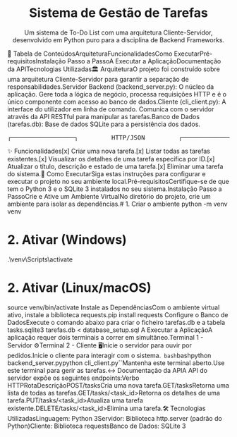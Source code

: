 <div align="center"><h1>Sistema de Gestão de Tarefas</h1><p>Um sistema de To-Do List com uma arquitetura Cliente-Servidor, desenvolvido em Python puro para a disciplina de Backend Frameworks.</p></div>📖 Tabela de ConteúdosArquiteturaFuncionalidadesComo ExecutarPré-requisitosInstalação Passo a PassoA Executar a AplicaçãoDocumentação da APITecnologias Utilizadas🏛️ ArquiteturaO projeto foi construído sobre uma arquitetura Cliente-Servidor para garantir a separação de responsabilidades.Servidor Backend (backend_server.py): O núcleo da aplicação. Gere toda a lógica de negócio, processa requisições HTTP e é o único componente com acesso ao banco de dados.Cliente (cli_client.py): A interface do utilizador em linha de comando. Comunica com o servidor através da API RESTful para manipular as tarefas.Banco de Dados (tarefas.db): Base de dados SQLite para a persistência dos dados.<pre>┌─────────────────┐         HTTP/JSON         ┌─────────────────────┐         SQL          ┌────────────────┐│     Cliente     │ ◀───────────────────────▶ │   Servidor Backend  │ ◀──────────────────▶ │ Banco de Dados ││ (cli_client.py) │                           │ (backend_server.py) │                      │    (SQLite)    │└─────────────────┘                           └─────────────────────┘                      └────────────────┘</pre>✨ Funcionalidades[x] Criar uma nova tarefa.[x] Listar todas as tarefas existentes.[x] Visualizar os detalhes de uma tarefa específica por ID.[x] Atualizar o título, descrição e estado de uma tarefa.[x] Eliminar uma tarefa do sistema.🚀 Como ExecutarSiga estas instruções para configurar e executar o projeto no seu ambiente local.Pré-requisitosCertifique-se de que tem o Python 3 e o SQLite 3 instalados no seu sistema.Instalação Passo a PassoCrie e Ative um Ambiente VirtualNo diretório do projeto, crie um ambiente para isolar as dependências.# 1. Criar o ambiente
python -m venv venv

# 2. Ativar (Windows)
.\venv\Scripts\activate

# 2. Ativar (Linux/macOS)
source venv/bin/activate
Instale as DependênciasCom o ambiente virtual ativo, instale a biblioteca requests.pip install requests
Configure o Banco de DadosExecute o comando abaixo para criar o ficheiro tarefas.db e a tabela tasks.sqlite3 tarefas.db < database_setup.sql
A Executar a AplicaçãoA aplicação requer dois terminais a correr em simultâneo.Terminal 1 - Servidor ⚙️Terminal 2 - Cliente 🖥️Inicie o servidor para ouvir por pedidos.Inicie o cliente para interagir com o sistema.` bash`bashpython backend_server.pypython cli_client.py``Mantenha este terminal aberto.Use este terminal para gerir as tarefas.↔️ Documentação da APIA API do servidor expõe os seguintes endpoints:Verbo HTTPRotaDescriçãoPOST/tasksCria uma nova tarefa.GET/tasksRetorna uma lista de todas as tarefas.GET/tasks/<task_id>Retorna os detalhes de uma tarefa.PUT/tasks/<task_id>Atualiza uma tarefa existente.DELETE/tasks/<task_id>Elimina uma tarefa.🛠️ Tecnologias UtilizadasLinguagem: Python 3Servidor: Biblioteca http.server (padrão do Python)Cliente: Biblioteca requestsBanco de Dados: SQLite 3
